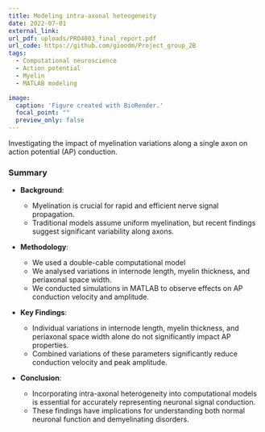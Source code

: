 ```yaml
---
title: Modeling intra-axonal heteogeneity
date: 2022-07-01
external_link: 
url_pdf: uploads/PRO4003_final_report.pdf
url_code: https://github.com/gioodm/Project_group_2B
tags:
  - Computational neuroscience
  - Action potential
  - Myelin
  - MATLAB modeling

image:
  caption: 'Figure created with BioRender.'
  focal_point: ""
  preview_only: false
---
```


Investigating the impact of myelination variations along a single axon on action potential (AP) conduction.

### Summary
  
- **Background**:
  - Myelination is crucial for rapid and efficient nerve signal propagation.
  - Traditional models assume uniform myelination, but recent findings suggest significant variability along axons.

- **Methodology**:
  - We used a double-cable computational model
  - We analysed variations in internode length, myelin thickness, and periaxonal space width.
  - We conducted simulations in MATLAB to observe effects on AP conduction velocity and amplitude.

- **Key Findings**:
  - Individual variations in internode length, myelin thickness, and periaxonal space width alone do not significantly impact AP properties.
  - Combined variations of these parameters significantly reduce conduction velocity and peak amplitude.

- **Conclusion**:
  - Incorporating intra-axonal heterogeneity into computational models is essential for accurately representing neuronal signal conduction.
  - These findings have implications for understanding both normal neuronal function and demyelinating disorders.
